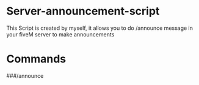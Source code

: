 # Server-announcement-script

This Script is created by myself, it allows you to do /announce message in your fiveM server to make announcements

# Commands
###/announce <message>
